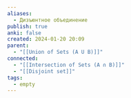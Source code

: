 ```yaml
---
aliases:
  - Дизъюнтное объединение
publish: true
anki: false
created: 2024-01-20 20:09
parent:
  - "[[Union of Sets (A U B)]]"
connected:
  - "[[Intersection of Sets (A ∩ B)]]"
  - "[[Disjoint set]]"
tags:
  - empty
---
```
















